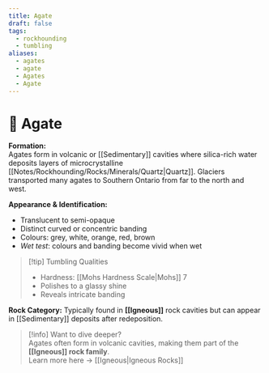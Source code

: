 ```yaml
---
title: Agate
draft: false
tags:
  - rockhounding
  - tumbling
aliases:
  - agates
  - agate
  - Agates
  - Agate
---
```

# 🌈 Agate

**Formation:**  
Agates form in volcanic or [[Sedimentary]] cavities where silica-rich water deposits layers of microcrystalline [[Notes/Rockhounding/Rocks/Minerals/Quartz|Quartz]]. Glaciers transported many agates to Southern Ontario from far to the north and west.  

**Appearance & Identification:**  
- Translucent to semi-opaque  
- Distinct curved or concentric banding  
- Colours: grey, white, orange, red, brown  
- *Wet test*: colours and banding become vivid when wet  

> [!tip] Tumbling Qualities  
> - Hardness: [[Mohs Hardness Scale|Mohs]] 7  
> - Polishes to a glassy shine  
> - Reveals intricate banding  

**Rock Category:** Typically found in **[[Igneous]]** rock cavities but can appear in [[Sedimentary]] deposits after redeposition.  

> [!info] Want to dive deeper?  
> Agates often form in volcanic cavities, making them part of the **[[Igneous]] rock family**.  
> Learn more here → [[Igneous|Igneous Rocks]]

